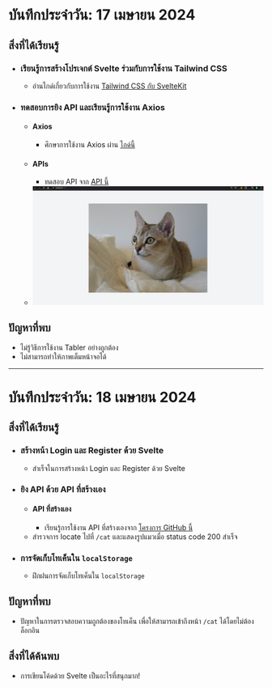 # บันทึกประจำวัน: 17 เมษายน 2024

## สิ่งที่ได้เรียนรู้

- ### เรียนรู้การสร้างโปรเจกต์ Svelte ร่วมกับการใช้งาน Tailwind CSS
    - อ่านไกด์เกี่ยวกับการใช้งาน [Tailwind CSS กับ SvelteKit](https://tailwindcss.com/docs/guides/sveltekit)

- ### ทดสอบการยิง API และเรียนรู้การใช้งาน Axios
    - #### Axios
        - ศึกษาการใช้งาน Axios ผ่าน [ไกด์นี้](https://rapidapi.com/guides/call-apis-svelte-axios)
    - #### APIs
        - ทดสอบ API จาก [API นี้](https://developers.thecatapi.com/view-account/ylX4blBYT9FaoVd6OhvR?report=bOoHBz-8t)
    - ![รูปแมว](image.png)

## ปัญหาที่พบ

- ไม่รู้วิธีการใช้งาน Tabler อย่างถูกต้อง
- ไม่สามารถทำให้ภาพเต็มหน้าจอได้

---

# บันทึกประจำวัน: 18 เมษายน 2024

## สิ่งที่ได้เรียนรู้

- ### สร้างหน้า Login และ Register ด้วย Svelte
    - สำเร็จในการสร้างหน้า Login และ Register ด้วย Svelte

- ### ยิง API ด้วย API ที่สร้างเอง
    - #### API ที่สร้างเอง
        - เรียนรู้การใช้งาน API ที่สร้างเองจาก [โครงการ GitHub นี้](https://github.com/Chatchanan653040123-1/Massage-Project-Backend.git)
    - สำรวจการ locate ไปที่ `/cat` และแสดงรูปแมวเมื่อ status code 200 สำเร็จ

- ### การจัดเก็บโทเค็นใน `localStorage`
    - ฝึกฝนการจัดเก็บโทเค็นใน `localStorage`

## ปัญหาที่พบ

- ปัญหาในการตรวจสอบความถูกต้องของโทเค็น เพื่อให้สามารถเข้าถึงหน้า `/cat` ได้โดยไม่ต้องล็อกอิน

## สิ่งที่ได้ค้นพบ

- การเขียนโค้ดด้วย Svelte เป็นอะไรที่สนุกมาก!
